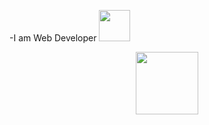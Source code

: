 
-I am Web Developer <img src="https://media.giphy.com/media/WUlplcMpOCEmTGBtBW/giphy.gif" width="50"> 

<div id="header" align="center">
  <img src="https://media.giphy.com/media/M9gbBd9nbDrOTu1Mqx/giphy.gif" width="100"/>
</div>
